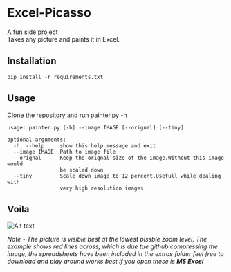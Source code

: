 # Excel-Picasso
A fun side project    
Takes any picture and paints it in Excel.

## Installation
```
pip install -r requirements.txt
```

## Usage
Clone the repository and run painter.py -h
```
usage: painter.py [-h] --image IMAGE [--orignal] [--tiny]

optional arguments:
  -h, --help     show this help message and exit
  --image IMAGE  Path to image file
  --orignal      Keep the orignal size of the image.Without this image would
                 be scaled down
  --tiny         Scale down image to 12 percent.Usefull while dealing with
                 very high resolution images
```

## Voila
![Alt text](/extras/example.png?raw=true "Optional Title")

*Note - The picture is visible best at the lowest pissble zoom level. The example shows red lines across, which is due tue     github compressing the image, the spreadsheets have been included in the extras folder feel free to download and play around works best if you open these is **MS Excel***
